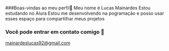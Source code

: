 ###Boas-vindas ao meu perfil💙
Meu nome é Lucas Mainardes
Estou estudando no Alura
Estou me desenvolvendo na pogramação e posso usar esses
 espaço para compartilhar meus projetos
 ### Você pode entrar em contato comigo 📧
 mainardeslucas92@gmail.com
